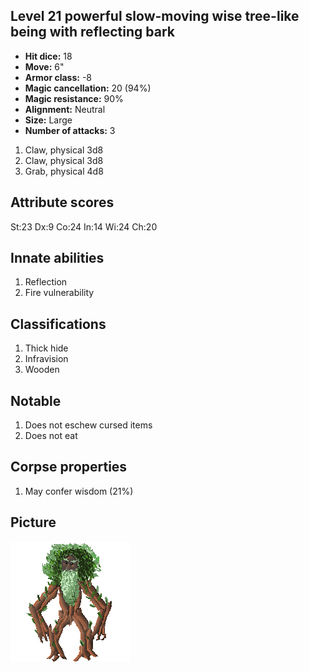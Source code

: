 ## Level 21 powerful slow-moving wise tree-like being with reflecting bark

- **Hit dice:** 18
- **Move:** 6"
- **Armor class:** -8
- **Magic cancellation:** 20 (94%)
- **Magic resistance:** 90%
- **Alignment:** Neutral
- **Size:** Large
- **Number of attacks:** 3
1. Claw, physical 3d8
2. Claw, physical 3d8
3. Grab, physical 4d8

## Attribute scores

St:23 Dx:9 Co:24 In:14 Wi:24 Ch:20

## Innate abilities

1. Reflection
2. Fire vulnerability

## Classifications

1. Thick hide
2. Infravision
3. Wooden

## Notable

1. Does not eschew cursed items
2. Does not eat

## Corpse properties

1. May confer wisdom (21%)

## Picture

![Elder treant](https://github.com/hyvanmielenpelit/GnollHackTileSet/blob/main/Monsters/elder_treant/elder_treant.png?raw=true)
